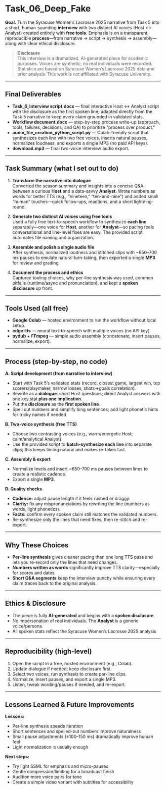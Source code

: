 # Task_06_Deep_Fake

**Goal.** Turn the Syracuse Women’s Lacrosse 2025 narrative from Task 5 into a short, human-sounding **interview** with two distinct AI voices (Host ↔ Analyst) created entirely with **free tools**. Emphasis is on a transparent, reproducible **process**—from narrative → script → synthesis → assembly—along with clear ethical disclosure.

> **Disclosure**  
> This interview is a dramatized, AI-generated piece for academic purposes. Voices are synthetic; no real individuals were recorded. Statistics are based on Syracuse Women’s Lacrosse 2025 data and prior analysis. This work is not affiliated with Syracuse University.

---

## Final Deliverables

- **Task_6_Interview script.docx** — final interactive Host ↔ Analyst script with the disclosure as the first spoken line; adapted directly from the Task 5 narrative to keep every claim grounded in validated stats.  
- **Workflow document.docx** — step-by-step process write-up (approach, tools, failures, decisions, and QA) to prioritize “process over product.”  
- **audio_file_creation_python_script.py** — Colab-friendly script that synthesizes each line with two free voices, inserts natural pauses, normalizes loudness, and exports a single MP3 (no paid API keys).  
- **download.mp3** — final two-voice interview audio export.

---

## Task Summary (what I set out to do)

1. **Transform the narrative into dialogue**  
   Converted the season summary and insights into a concise Q&A between a curious **Host** and a data-savvy **Analyst**. Wrote numbers as words for better TTS (e.g., “nineteen,” “ten-and-nine”) and added small “human” touches—quick follow-ups, reactions, and a short lightning-round.

2. **Generate two distinct AI voices using free tools**  
   Used a fully free text-to-speech workflow to synthesize **each line** separately—one voice for **Host**, another for **Analyst**—so pacing feels conversational and line-level fixes are easy. The provided script automates file naming and organization.

3. **Assemble and polish a single audio file**  
   After synthesis, normalized loudness and stitched clips with ~650–700 ms pauses to emulate natural turn-taking, then exported a single **MP3** for review and grading.

4. **Document the process and ethics**  
   Captured tooling choices, why per-line synthesis was used, common pitfalls (runtime/async and pronunciation), and kept a **spoken disclosure** up front.

---

## Tools Used (all free)

- **Google Colab** — hosted environment to run the workflow without local setup.  
- **edge-tts** — neural text-to-speech with multiple voices (no API key).  
- **pydub** + **FFmpeg** — simple audio assembly (concatenate, insert pauses, normalize, export).  

---

## Process (step-by-step, no code)

**A. Script development (from narrative to interview)**  
- Start with Task 5’s validated stats (record, closest game, largest win, top scorers/playmaker, narrow losses, shots→goals correlation).  
- Rewrite as a **dialogue**: short Host questions; direct Analyst answers with one key stat **plus one implication**.  
- Put the **disclosure** as the **first spoken line**.  
- Spell out numbers and simplify long sentences; add light phonetic hints for tricky names if needed.

**B. Two-voice synthesis (free TTS)**  
- Choose two contrasting voices (e.g., warm/energetic Host; calm/analytical Analyst).  
- Use the provided script to **batch-synthesize each line** into separate clips; this keeps timing natural and makes re-takes fast.

**C. Assembly & export**  
- Normalize levels and insert ~650–700 ms pauses between lines to create a realistic cadence.  
- Export a single **MP3**.

**D. Quality checks**  
- **Cadence:** adjust pause length if it feels rushed or draggy.  
- **Clarity:** fix any mispronunciations by rewriting the line (numbers as words, light phonetics).  
- **Facts:** confirm every spoken claim still matches the validated numbers.  
- Re-synthesize only the lines that need fixes, then re-stitch and re-export.


---

## Why These Choices

- **Per-line synthesis** gives cleaner pacing than one long TTS pass and lets you re-record only the lines that need changes.  
- **Numbers written as words** significantly improve TTS clarity—especially for scores and dates.  
- **Short Q&A segments** keep the interview punchy while ensuring every claim traces back to the original analysis.

---

## Ethics & Disclosure

- The piece is fully **AI-generated** and begins with a **spoken disclosure**.  
- No impersonation of real individuals. The **Analyst** is a generic voice/persona.  
- All spoken stats reflect the Syracuse Women’s Lacrosse 2025 analysis

---

## Reproducibility (high-level)

1. Open the script in a free, hosted environment (e.g., Colab).  
2. Update dialogue if needed; keep disclosure first.  
3. Select two voices; run synthesis to create per-line clips.  
4. Normalize, insert pauses, and export a single MP3.  
5. Listen, tweak wording/pauses if needed, and re-export.

---

## Lessons Learned & Future Improvements

**Lessons:** 
- Per-line synthesis speeds iteration
- Short sentences and spelled-out numbers improve naturalness
- Small pause adjustments (±100–150 ms) dramatically improve human feel
- Light normalization is usually enough

**Next steps:** 
- Try light SSML for emphasis and micro-pauses
- Gentle compression/limiting for a broadcast finish
- Audition more voice pairs for tone
- Create a simple video variant with subtitles for accessibility

